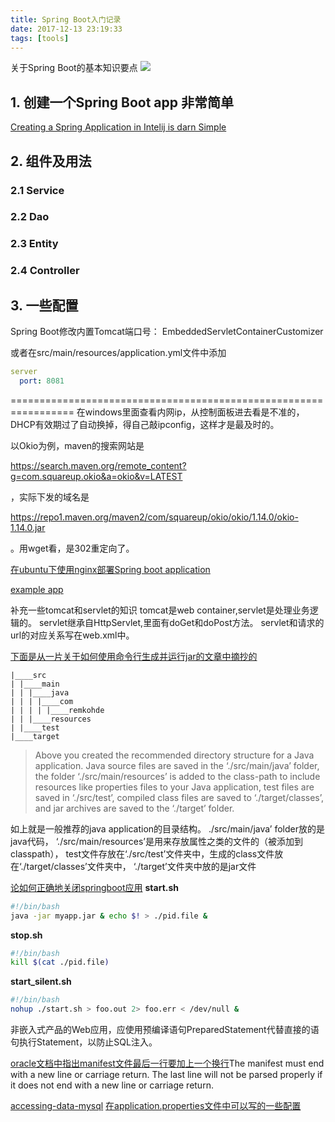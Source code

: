 ```yaml
---
title: Spring Boot入门记录
date: 2017-12-13 23:19:33
tags: [tools]
---
```



关于Spring Boot的基本知识要点
![](https://www.haldir66.ga/static/imgs/scenery1511100670897.jpg)
<!--more-->


## 1. 创建一个Spring Boot app 非常简单
[Creating a Spring Application in Intelij is darn Simple](https://medium.com/@ahmetkapusuz/spring-boot-hello-world-application-with-intellij-idea-1524c68ddaae)


## 2. 组件及用法

### 2.1 Service
### 2.2 Dao
### 2.3 Entity
### 2.4 Controller

## 3. 一些配置
Spring Boot修改内置Tomcat端口号：
EmbeddedServletContainerCustomizer

或者在src/main/resources/application.yml文件中添加
```yml
server
  port: 8081
```
=================================================================
在windows里面查看内网ip，从控制面板进去看是不准的，DHCP有效期过了自动换掉，得自己敲ipconfig，这样才是最及时的。

以Okio为例，maven的搜索网站是<p>https://search.maven.org/remote_content?g=com.squareup.okio&a=okio&v=LATEST</p>，实际下发的域名是<p>https://repo1.maven.org/maven2/com/squareup/okio/okio/1.14.0/okio-1.14.0.jar</p>。用wget看，是302重定向了。


[在ubuntu下使用nginx部署Spring boot application](https://www.linode.com/docs/development/java/how-to-deploy-spring-boot-applications-nginx-ubuntu-16-04/)

[example app](https://github.com/gothinkster/spring-boot-realworld-example-app)

补充一些tomcat和servlet的知识
tomcat是web container,servlet是处理业务逻辑的。
servlet继承自HttpServlet,里面有doGet和doPost方法。
servlet和请求的url的对应关系写在web.xml中。

[下面是从一片关于如何使用命令行生成并运行jar的文章中摘抄的](https://medium.com/nycdev/java-get-started-with-apache-maven-a71f4f907cb3)
```
|____src
| |____main
| | |____java
| | | |____com
| | | | |____remkohde
| | |____resources
| |____test
|____target
```
> Above you created the recommended directory structure for a Java application. Java source files are saved in the ‘./src/main/java’ folder, the folder ‘./src/main/resources’ is added to the class-path to include resources like properties files to your Java application, test files are saved in ‘./src/test’, compiled class files are saved to ‘./target/classes’, and jar archives are saved to the ‘./target’ folder.

如上就是一般推荐的java application的目录结构。
./src/main/java’ folder放的是java代码，
‘./src/main/resources’是用来存放属性之类的文件的（被添加到classpath），
test文件存放在‘./src/test’文件夹中，生成的class文件放在‘./target/classes’文件夹中，
‘./target’文件夹中放的是jar文件

[论如何正确地关闭springboot应用](https://stackoverflow.com/questions/26547532/how-to-shutdown-a-spring-boot-application-in-a-correct-way?noredirect=1&lq=1)
**start.sh**
```bash
#!/bin/bash
java -jar myapp.jar & echo $! > ./pid.file &
```
**stop.sh**
```bash
#!/bin/bash
kill $(cat ./pid.file)
```
**start_silent.sh**
```bash
#!/bin/bash
nohup ./start.sh > foo.out 2> foo.err < /dev/null &
```

非嵌入式产品的Web应用，应使用预编译语句PreparedStatement代替直接的语句执行Statement，以防止SQL注入。

[oracle文档中指出manifest文件最后一行要加上一个换行](https://docs.oracle.com/javase/tutorial/deployment/jar/build.html)The manifest must end with a new line or carriage return. The last line will not be parsed properly if it does not end with a new line or carriage return.

[accessing-data-mysql](https://spring.io/guides/gs/accessing-data-mysql/)
[在application.properties文件中可以写的一些配置](https://docs.spring.io/spring-boot/docs/current/reference/html/common-application-properties.html)
